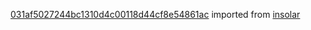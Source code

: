 [031af5027244bc1310d4c00118d44cf8e54861ac](https://github.com/insolar/insolar/commit/031af5027244bc1310d4c00118d44cf8e54861ac) imported from [insolar](https://github.com/insolar/insolar)
